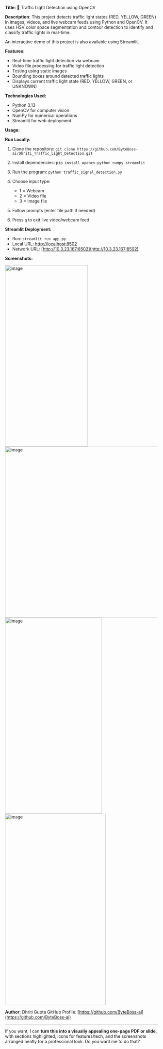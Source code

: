 **Title:** 🛑 Traffic Light Detection using OpenCV

**Description:**
This project detects traffic light states (RED, YELLOW, GREEN) in images, videos, and live webcam feeds using Python and OpenCV. It uses HSV color space segmentation and contour detection to identify and classify traffic lights in real-time.

An interactive demo of this project is also available using Streamlit.

**Features:**

* Real-time traffic light detection via webcam
* Video file processing for traffic light detection
* Testing using static images
* Bounding boxes around detected traffic lights
* Displays current traffic light state (RED, YELLOW, GREEN, or UNKNOWN)

**Technologies Used:**

* Python 3.13
* OpenCV for computer vision
* NumPy for numerical operations
* Streamlit for web deployment

**Usage:**

**Run Locally:**

1. Clone the repository: `git clone https://github.com/ByteBoss-ai/Dhriti_Traffic_Light_Detection.git`
2. Install dependencies: `pip install opencv-python numpy streamlit`
3. Run the program: `python traffic_signal_detection.py`
4. Choose input type:

   * 1 = Webcam
   * 2 = Video file
   * 3 = Image file
5. Follow prompts (enter file path if needed)
6. Press `q` to exit live video/webcam feed

**Streamlit Deployment:**

* Run: `streamlit run app.py`
* Local URL: [http://localhost:8502](http://localhost:8502)
* Network URL: [http://10.3.23.167:8502](http://10.3.23.167:8502)


**Screenshots:**

<img width="273" height="598" alt="image" src="https://github.com/user-attachments/assets/94fb128f-1fad-4bfd-b2c2-9bdc0a0fa4fa" /> <img width="906" height="564" alt="image" src="https://github.com/user-attachments/assets/e910938f-5ac5-4ae4-9abd-5bdf733fd644" /> <img width="318" height="646" alt="image" src="https://github.com/user-attachments/assets/22162e2b-094f-4d1e-af78-0e4bb1c88a97" /> <img width="332" height="631" alt="image" src="https://github.com/user-attachments/assets/9a3678d0-ac74-4889-9e68-46ffc10bca9a" />

**Author:**
Dhriti Gupta
GitHub Profile: [https://github.com/ByteBoss-ai](https://github.com/ByteBoss-ai)

---

If you want, I can **turn this into a visually appealing one-page PDF or slide**, with sections highlighted, icons for features/tech, and the screenshots arranged neatly for a professional look. Do you want me to do that?
